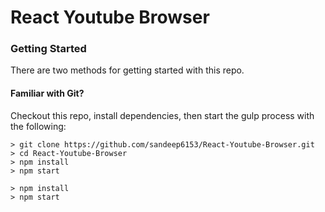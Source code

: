 # React Youtube Browser 



### Getting Started

There are two methods for getting started with this repo.

#### Familiar with Git?
Checkout this repo, install dependencies, then start the gulp process with the following:

```
> git clone https://github.com/sandeep6153/React-Youtube-Browser.git
> cd React-Youtube-Browser
> npm install
> npm start
```



```
> npm install
> npm start
```
